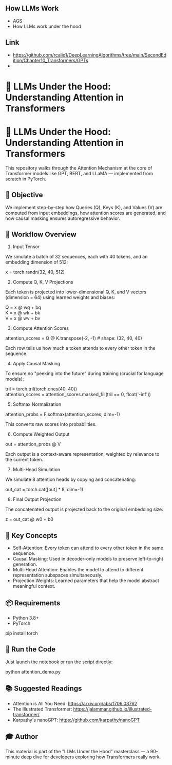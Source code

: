 ## How LLMs Work

* AGS
* How LLMs work under the hood

## Link

* https://github.com/rcalix1/DeepLearningAlgorithms/tree/main/SecondEdition/Chapter10_Transformers/GPTs
* 


# 🧠 LLMs Under the Hood: Understanding Attention in Transformers

# 🧠 LLMs Under the Hood: Understanding Attention in Transformers

This repository walks through the Attention Mechanism at the core of Transformer models like GPT, BERT, and LLaMA — implemented from scratch in PyTorch.

## 📌 Objective

We implement step-by-step how Queries (Q), Keys (K), and Values (V) are computed from input embeddings, how attention scores are generated, and how causal masking ensures autoregressive behavior.

## 🔄 Workflow Overview

1. Input Tensor

We simulate a batch of 32 sequences, each with 40 tokens, and an embedding dimension of 512:

x = torch.randn(32, 40, 512)

2. Compute Q, K, V Projections

Each token is projected into lower-dimensional Q, K, and V vectors (dimension = 64) using learned weights and biases:

Q = x @ wq + bq  
K = x @ wk + bk  
V = x @ wv + bv

3. Compute Attention Scores

attention_scores = Q @ K.transpose(-2, -1)  # shape: (32, 40, 40)

Each row tells us how much a token attends to every other token in the sequence.

4. Apply Causal Masking

To ensure no "peeking into the future" during training (crucial for language models):

tril = torch.tril(torch.ones(40, 40))  
attention_scores = attention_scores.masked_fill(tril == 0, float('-inf'))

5. Softmax Normalization

attention_probs = F.softmax(attention_scores, dim=-1)

This converts raw scores into probabilities.

6. Compute Weighted Output

out = attention_probs @ V

Each output is a context-aware representation, weighted by relevance to the current token.

7. Multi-Head Simulation

We simulate 8 attention heads by copying and concatenating:

out_cat = torch.cat([out] * 8, dim=-1)

8. Final Output Projection

The concatenated output is projected back to the original embedding size:

z = out_cat @ w0 + b0

## 🧠 Key Concepts

- Self-Attention: Every token can attend to every other token in the same sequence.
- Causal Masking: Used in decoder-only models to preserve left-to-right generation.
- Multi-Head Attention: Enables the model to attend to different representation subspaces simultaneously.
- Projection Weights: Learned parameters that help the model abstract meaningful context.

## 📦 Requirements

- Python 3.8+
- PyTorch

pip install torch

## 🧪 Run the Code

Just launch the notebook or run the script directly:

python attention_demo.py

## 📚 Suggested Readings

- Attention is All You Need: https://arxiv.org/abs/1706.03762
- The Illustrated Transformer: https://jalammar.github.io/illustrated-transformer/
- Karpathy's nanoGPT: https://github.com/karpathy/nanoGPT

## 🎓 Author

This material is part of the "LLMs Under the Hood" masterclass — a 90-minute deep dive for developers exploring how Transformers really work.

